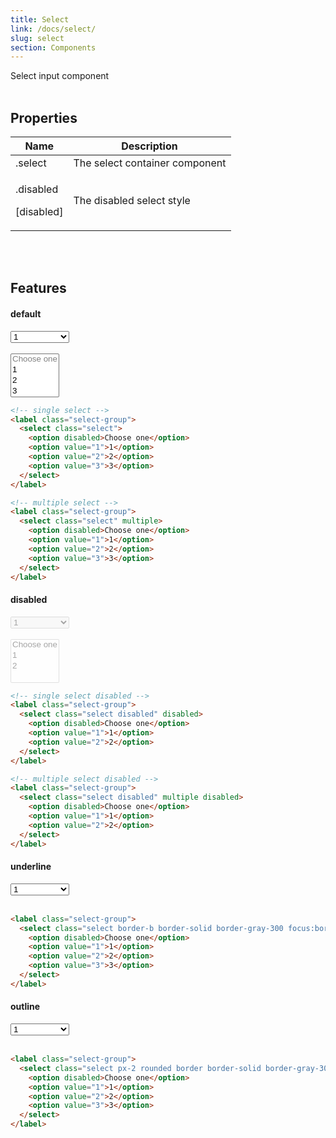 ```yaml
---
title: Select
link: /docs/select/
slug: select
section: Components
---
```


Select input component
<br>
<br>

## Properties
<table class="ro-table-group ro-table-group-outline">
  <thead>
    <tr>
      <th>Name</th>
      <th>Description</th>
    </tr>
  </thead>
  <tbody class="align-baseline">
    <tr>
      <td>.select</td>
      <td>
        The select container component
      </td>
    </tr>
    <tr>
      <td>
        <p>.disabled</p>
        <p>[disabled]</p>
      </td>
      <td>
        The disabled select style
      </td>
    </tr>
  </tbody>
</table>
<br>
<br>


## Features
#### default
<label class="select-group">
  <select class="select">
    <option disabled>Choose one</option>
    <option value="1">1</option>
    <option value="2">2</option>
    <option value="3">3</option>
  </select>
</label>
<br>
<br>
<label class="select-group">
  <select class="select" multiple>
    <option disabled>Choose one</option>
    <option value="1">1</option>
    <option value="2">2</option>
    <option value="3">3</option>
  </select>
</label>

```html {}
<!-- single select -->
<label class="select-group">
  <select class="select">
    <option disabled>Choose one</option>
    <option value="1">1</option>
    <option value="2">2</option>
    <option value="3">3</option>
  </select>
</label>

<!-- multiple select -->
<label class="select-group">
  <select class="select" multiple>
    <option disabled>Choose one</option>
    <option value="1">1</option>
    <option value="2">2</option>
    <option value="3">3</option>
  </select>
</label>
```

#### disabled
<label class="select-group">
  <select class="select disabled" disabled>
    <option disabled>Choose one</option>
    <option value="1">1</option>
    <option value="2">2</option>
  </select>
</label>
<br>
<br>
<label class="select-group">
  <select class="select disabled" multiple disabled>
    <option disabled>Choose one</option>
    <option value="1">1</option>
    <option value="2">2</option>
  </select>
</label>

```html {}
<!-- single select disabled -->
<label class="select-group">
  <select class="select disabled" disabled>
    <option disabled>Choose one</option>
    <option value="1">1</option>
    <option value="2">2</option>
  </select>
</label>

<!-- multiple select disabled -->
<label class="select-group">
  <select class="select disabled" multiple disabled>
    <option disabled>Choose one</option>
    <option value="1">1</option>
    <option value="2">2</option>
  </select>
</label>
```



#### underline
<label class="select-group">
  <select class="select border-b border-solid border-gray-300 focus:border-blue-500 w-48">
    <option disabled>Choose one</option>
    <option value="1">1</option>
    <option value="2">2</option>
    <option value="3">3</option>
  </select>
</label>
<br>
<br>

```html {}
<label class="select-group">
  <select class="select border-b border-solid border-gray-300 focus:border-blue-500 w-48">
    <option disabled>Choose one</option>
    <option value="1">1</option>
    <option value="2">2</option>
    <option value="3">3</option>
  </select>
</label>
```

#### outline
<label class="select-group">
  <select class="select px-2 rounded border border-solid border-gray-300 focus:border-blue-500 w-48">
    <option disabled>Choose one</option>
    <option value="1">1</option>
    <option value="2">2</option>
    <option value="3">3</option>
  </select>
</label>
<br>
<br>

```html {}
<label class="select-group">
  <select class="select px-2 rounded border border-solid border-gray-300 focus:border-blue-500 w-48">
    <option disabled>Choose one</option>
    <option value="1">1</option>
    <option value="2">2</option>
    <option value="3">3</option>
  </select>
</label>
```
